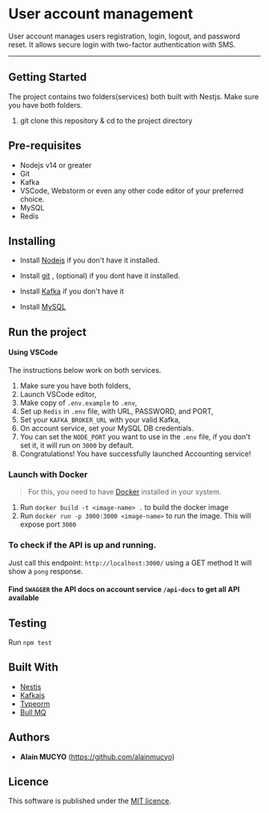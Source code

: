 # User account management

User account manages users registration, login, logout, and password reset. 
It allows secure login with two-factor authentication with SMS.

---

## Getting Started
The project contains two folders(services) both built with Nestjs. Make sure you have both folders.
1. git clone this repository & cd to the project directory

## Pre-requisites

* Nodejs v14 or greater
* Git
* Kafka
* VSCode, Webstorm or even any other code editor of your preferred choice.
* MySQL
* Redis

## Installing

* Install [Nodejs](https://nodejs.org/en/) if you don't have it installed.

* Install [git](https://www.digitalocean.com/community/tutorials/how-to-contribute-to-open-source-getting-started-with-git)
  , (optional) if you dont have it installed.

* Install [Kafka](https://kafka.apache.org/) if you don't have it
* Install [MySQL](https://www.mysql.com)

## Run the project

#### Using VSCode
The instructions below work on both services.
1. Make sure you have both folders,
2. Launch VSCode editor,
3. Make copy of `.env.example` to `.env`,
4. Set up `Redis` in `.env` file, with URL, PASSWORD, and PORT, 
5. Set your `KAFKA_BROKER_URL` with your valid Kafka,
6. On account service, set your MySQL DB credentials.
7. You can set the `NODE_PORT` you want to use in the `.env` file, if you don't set it, it will run on `3000` by default.
8. Congratulations! You have successfully launched Accounting service!

### Launch with Docker

> For this, you need to have [Docker](https://www.docker.com/) installed in your system.

1. Run `docker build -t <image-name> .` to build the docker image
2. Run `docker run -p 3000:3000 <image-name>` to run the image. This will expose port `3000`


### To check if the API is up and running.

Just call this endpoint: `http://localhost:3000/` using a GET method It will show a `pong` response.

#### Find `SWAGGER` the API docs on account service `/api-docs` to get all API available

## Testing

Run `npm test`

## Built With

* [Nestjs](https://nestjs.com/)
* [Kafkajs](https://kafka.js.org)
* [Typeorm](https://typeorm.io)
* [Bull MQ](https://docs.bullmq.io)


## Authors

* **Alain MUCYO** (https://github.com/alainmucyo)

## Licence

This software is published under the [MIT licence](http://opensource.org/licenses/MIT).

